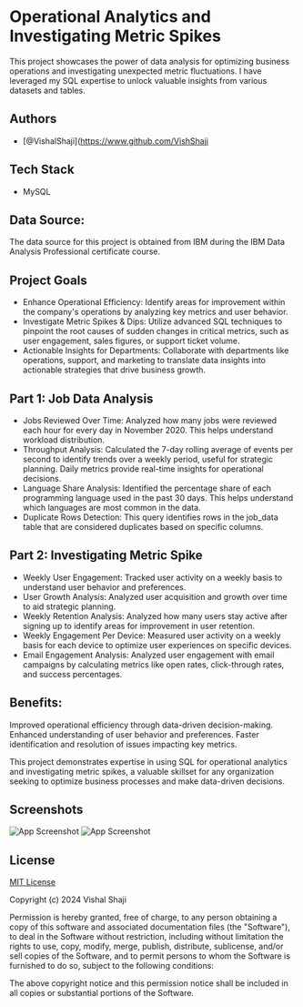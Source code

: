 
# Operational Analytics and Investigating Metric Spikes

This project showcases the power of data analysis for optimizing business operations and investigating unexpected metric fluctuations. I have leveraged my SQL expertise to unlock valuable insights from various datasets and tables.

## Authors

- [@VishalShaji](https://www.github.com/VishShaji

## Tech Stack

- MySQL

## Data Source:

The data source for this project is obtained from IBM during the IBM Data Analysis Professional certificate course.

## Project Goals

- Enhance Operational Efficiency: Identify areas for improvement within the company's operations by analyzing key metrics and user behavior.
- Investigate Metric Spikes & Dips: Utilize advanced SQL techniques to pinpoint the root causes of sudden changes in critical metrics, such as user engagement, sales figures, or support ticket volume.
- Actionable Insights for Departments: Collaborate with departments like operations, support, and marketing to translate data insights into actionable strategies that drive business growth.

## Part 1: Job Data Analysis

- Jobs Reviewed Over Time: Analyzed how many jobs were reviewed each hour for every day in November 2020. This helps understand workload distribution.
- Throughput Analysis: Calculated the 7-day rolling average of events per second to identify trends over a weekly period, useful for strategic planning. Daily metrics provide real-time insights for operational decisions.
- Language Share Analysis: Identified the percentage share of each programming language used in the past 30 days. This helps understand which languages are most common in the data.
- Duplicate Rows Detection: This query identifies rows in the job_data table that are considered duplicates based on specific columns.

## Part 2: Investigating Metric Spike

- Weekly User Engagement: Tracked user activity on a weekly basis to understand user behavior and preferences.
- User Growth Analysis: Analyzed user acquisition and growth over time to aid strategic planning.
- Weekly Retention Analysis: Analyzed how many users stay active after signing up to identify areas for improvement in user retention.
- Weekly Engagement Per Device: Measured user activity on a weekly basis for each device to optimize user experiences on specific devices.
- Email Engagement Analysis: Analyzed user engagement with email campaigns by calculating metrics like open rates, click-through rates, and success percentages.

## Benefits:

Improved operational efficiency through data-driven decision-making.
Enhanced understanding of user behavior and preferences.
Faster identification and resolution of issues impacting key metrics.

This project demonstrates expertise in using SQL for operational analytics and investigating metric spikes, a valuable skillset for any organization seeking to optimize business processes and make data-driven decisions.

## Screenshots

![App Screenshot]()
![App Screenshot]()

## License

[MIT License](https://choosealicense.com/licenses/mit/)

Copyright (c) 2024 Vishal Shaji

Permission is hereby granted, free of charge, to any person obtaining a copy of this software and associated documentation files (the "Software"), to deal in the Software without restriction, including without limitation the rights to use, copy, modify, merge, publish, distribute, sublicense, and/or sell copies of the Software, and to permit persons to whom the Software is furnished to do so, subject to the following conditions:

The above copyright notice and this permission notice shall be included in all copies or substantial portions of the Software.
